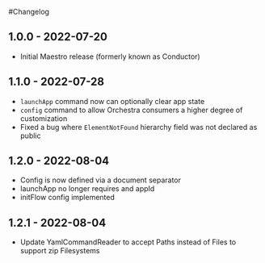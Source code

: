 #Changelog

## 1.0.0 - 2022-07-20

* Initial Maestro release (formerly known as Conductor)

## 1.1.0 - 2022-07-28

* `launchApp` command now can optionally clear app state
* `config` command to allow Orchestra consumers a higher degree of customization
* Fixed a bug where `ElementNotFound` hierarchy field was not declared as public 

## 1.2.0 - 2022-08-04

* Config is now defined via a document separator
* launchApp no longer requires and appId
* initFlow config implemented

## 1.2.1 - 2022-08-04

* Update YamlCommandReader to accept Paths instead of Files to support zip Filesystems

